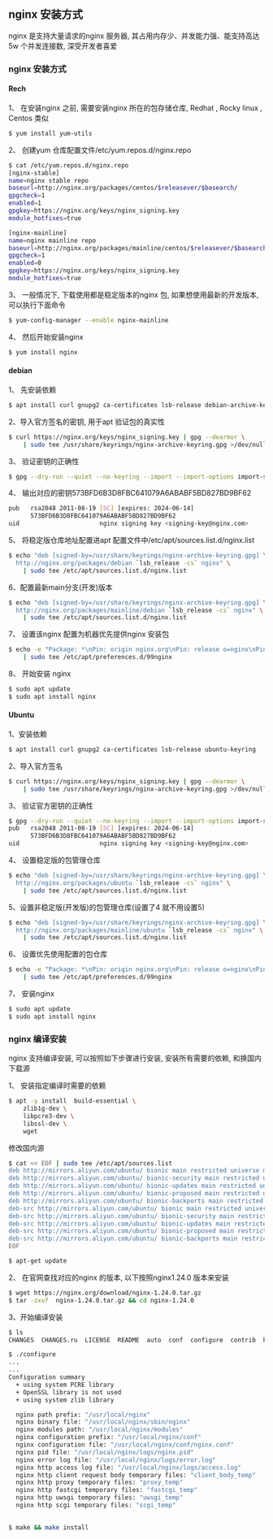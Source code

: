 ## nginx 安装方式

nginx 是支持大量请求的nginx 服务器, 其占用内存少、并发能力强、能支持高达 5w 个并发连接数, 深受开发者喜爱

### nginx 安装方式

#### Rech

1、 在安装nginx 之前, 需要安装nginx 所在的包存储仓库, Redhat , Rocky linux , Centos 类似

```bash
$ yum install yum-utils
```

2、 创建yum 仓库配置文件/etc/yum.repos.d/nginx.repo

```bash
$ cat /etc/yum.repos.d/nginx.repo
[nginx-stable]
name=nginx stable repo
baseurl=http://nginx.org/packages/centos/$releasever/$basearch/
gpgcheck=1
enabled=1
gpgkey=https://nginx.org/keys/nginx_signing.key
module_hotfixes=true

[nginx-mainline]
name=nginx mainline repo
baseurl=http://nginx.org/packages/mainline/centos/$releasever/$basearch/
gpgcheck=1
enabled=0
gpgkey=https://nginx.org/keys/nginx_signing.key
module_hotfixes=true
```

3、 一般情况下, 下载使用都是稳定版本的nginx 包, 如果想使用最新的开发版本, 可以执行下面命令

```bash
$ yum-config-manager --enable nginx-mainline
```

4、 然后开始安装nginx

```bash
$ yum install nginx
```

#### debian

1、 先安装依赖

```bash
$ apt install curl gnupg2 ca-certificates lsb-release debian-archive-keyring
```

2、导入官方签名的密钥, 用于apt 验证包的真实性

```bash
$ curl https://nginx.org/keys/nginx_signing.key | gpg --dearmor \
    | sudo tee /usr/share/keyrings/nginx-archive-keyring.gpg >/dev/null
```

3、 验证密钥的正确性

```bash
$ gpg --dry-run --quiet --no-keyring --import --import-options import-show /usr/share/keyrings/nginx-archive-keyring.gpg
```

4、 输出对应的密钥573BFD6B3D8FBC641079A6ABABF5BD827BD9BF62

```bash
pub   rsa2048 2011-08-19 [SC] [expires: 2024-06-14]
      573BFD6B3D8FBC641079A6ABABF5BD827BD9BF62
uid                      nginx signing key <signing-key@nginx.com>
```

5、 将稳定版仓库地址配置进apt 配置文件中/etc/apt/sources.list.d/nginx.list

```bash
$ echo "deb [signed-by=/usr/share/keyrings/nginx-archive-keyring.gpg] \
  http://nginx.org/packages/debian `lsb_release -cs` nginx" \
    | sudo tee /etc/apt/sources.list.d/nginx.list
```

6、配置最新main分支(开发)版本

```bash
$ echo "deb [signed-by=/usr/share/keyrings/nginx-archive-keyring.gpg] \
  http://nginx.org/packages/mainline/debian `lsb_release -cs` nginx" \
    | sudo tee /etc/apt/sources.list.d/nginx.list
```

7、 设置该nginx 配置为机器优先提供nginx 安装包

```bash
$ echo -e "Package: *\nPin: origin nginx.org\nPin: release o=nginx\nPin-Priority: 900\n" \
    | sudo tee /etc/apt/preferences.d/99nginx
```

8、 开始安装 nginx

```bash
$ sudo apt update
$ sudo apt install nginx
```

#### Ubuntu

1、安装依赖

```bash
$ apt install curl gnupg2 ca-certificates lsb-release ubuntu-keyring
```

2、导入官方签名

```bash
$ curl https://nginx.org/keys/nginx_signing.key | gpg --dearmor \
    | sudo tee /usr/share/keyrings/nginx-archive-keyring.gpg >/dev/null
```

3、 验证官方密钥的正确性

```bash
$ gpg --dry-run --quiet --no-keyring --import --import-options import-show /usr/share/keyrings/nginx-archive-keyring.gpg
pub   rsa2048 2011-08-19 [SC] [expires: 2024-06-14]
      573BFD6B3D8FBC641079A6ABABF5BD827BD9BF62
uid                      nginx signing key <signing-key@nginx.com>
```

4、 设置稳定版的包管理仓库

```bash
$ echo "deb [signed-by=/usr/share/keyrings/nginx-archive-keyring.gpg] \
  http://nginx.org/packages/ubuntu `lsb_release -cs` nginx" \
    | sudo tee /etc/apt/sources.list.d/nginx.list
```

5、设置非稳定版(开发版)的包管理仓库(设置了4 就不用设置5)

```bash
$ echo "deb [signed-by=/usr/share/keyrings/nginx-archive-keyring.gpg] \
  http://nginx.org/packages/mainline/ubuntu `lsb_release -cs` nginx" \
    | sudo tee /etc/apt/sources.list.d/nginx.list
```

6、 设置优先使用配置的包仓库

```bash
$ echo -e "Package: *\nPin: origin nginx.org\nPin: release o=nginx\nPin-Priority: 900\n" \
    | sudo tee /etc/apt/preferences.d/99nginx
```

7、 安装nginx

```bash
$ sudo apt update
$ sudo apt install nginx
```

###  nginx 编译安装

nginx 支持编译安装, 可以按照如下步骤进行安装, 安装所有需要的依赖, 和换国内下载源



1、 安装指定编译时需要的依赖

```bash
$ apt -y install  build-essential \
	zlib1g-dev \
	libpcre3-dev \
	libssl-dev \
	wget 
```

修改国内源

```bash
$ cat << EOF | sudo tee /etc/apt/sources.list
deb http://mirrors.aliyun.com/ubuntu/ bionic main restricted universe multiverse
deb http://mirrors.aliyun.com/ubuntu/ bionic-security main restricted universe multiverse
deb http://mirrors.aliyun.com/ubuntu/ bionic-updates main restricted universe multiverse
deb http://mirrors.aliyun.com/ubuntu/ bionic-proposed main restricted universe multiverse
deb http://mirrors.aliyun.com/ubuntu/ bionic-backports main restricted universe multiverse
deb-src http://mirrors.aliyun.com/ubuntu/ bionic main restricted universe multiverse
deb-src http://mirrors.aliyun.com/ubuntu/ bionic-security main restricted universe multiverse
deb-src http://mirrors.aliyun.com/ubuntu/ bionic-updates main restricted universe multiverse
deb-src http://mirrors.aliyun.com/ubuntu/ bionic-proposed main restricted universe multiverse
deb-src http://mirrors.aliyun.com/ubuntu/ bionic-backports main restricted universe multiverse
EOF

$ apt-get update

```



2、 在官网查找对应的nginx 的版本, 以下按照nginx1.24.0 版本来安装

```bash
$ wget https://nginx.org/download/nginx-1.24.0.tar.gz
$ tar -zxvf  nginx-1.24.0.tar.gz && cd nginx-1.24.0
```

3、开始编译安装

```bash
$ ls
CHANGES  CHANGES.ru  LICENSE  README  auto  conf  configure  contrib  html  man  src
```

```bash
$ ./configure
...
...
Configuration summary
  + using system PCRE library
  + OpenSSL library is not used
  + using system zlib library

  nginx path prefix: "/usr/local/nginx"
  nginx binary file: "/usr/local/nginx/sbin/nginx"
  nginx modules path: "/usr/local/nginx/modules"
  nginx configuration prefix: "/usr/local/nginx/conf"
  nginx configuration file: "/usr/local/nginx/conf/nginx.conf"
  nginx pid file: "/usr/local/nginx/logs/nginx.pid"
  nginx error log file: "/usr/local/nginx/logs/error.log"
  nginx http access log file: "/usr/local/nginx/logs/access.log"
  nginx http client request body temporary files: "client_body_temp"
  nginx http proxy temporary files: "proxy_temp"
  nginx http fastcgi temporary files: "fastcgi_temp"
  nginx http uwsgi temporary files: "uwsgi_temp"
  nginx http scgi temporary files: "scgi_temp"
  

$ make && make install 

```

